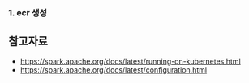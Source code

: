 
### 1. ecr 생성 ###



## 참고자료 ##

*  https://spark.apache.org/docs/latest/running-on-kubernetes.html
*  https://spark.apache.org/docs/latest/configuration.html
